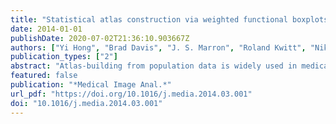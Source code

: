 ```yaml
---
title: "Statistical atlas construction via weighted functional boxplots"
date: 2014-01-01
publishDate: 2020-07-02T21:36:10.903667Z
authors: ["Yi Hong", "Brad Davis", "J. S. Marron", "Roland Kwitt", "Nikhil Singh", "Julia S. Kimbell", "Elizabeth Pitkin", "Richard Superfine", "Stephanie Davis", "Carlton J. Zdanski", "Marc Niethammer"]
publication_types: ["2"]
abstract: "Atlas-building from population data is widely used in medical imaging. However, the emphasis of atlas-building approaches is typically to estimate a spatial alignment to compute a mean / median shape or image based on population data. In this work, we focus on the statistical characterization of the population data, once spatial alignment has been achieved. We introduce and propose the use of the weighted functional boxplot. This allows the generalization of concepts such as the median, percentiles, or outliers to spaces where the data objects are functions, shapes, or images, and allows spatio-temporal atlas-building based on kernel regression. In our experiments, we demonstrate the utility of the approach to construct statistical atlases for pediatric upper airways and corpora callosa revealing their growth patterns. We also define a score system based on the pediatric airway atlas to quantitatively measure the severity of subglottic stenosis (SGS) in the airway. This scoring allows the classification of pre- and post-surgery SGS subjects and radiographically normal controls. Experimental results show the utility of atlas information to assess the effect of airway surgery in children."
featured: false
publication: "*Medical Image Anal.*"
url_pdf: "https://doi.org/10.1016/j.media.2014.03.001"
doi: "10.1016/j.media.2014.03.001"
---
```


